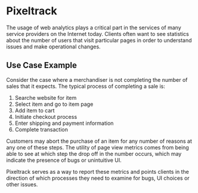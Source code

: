 # Pixeltrack

The usage of web analytics plays a critical part in the services of many 
service providers on the Internet today. Clients often want to see statistics
about the number of users that visit particular pages in order to understand issues
and make operational changes.

## Use Case Example

Consider the case where a merchandiser is not completing the number of sales
that it expects. The typical process of completing a sale is:

1. Searche website for item
2. Select item and go to item page
3. Add item to cart
4. Initiate checkout process
5. Enter shipping and payment information
6. Complete transaction

Customers may abort the purchase of an item for any number of reasons at any one
of these steps. The utility of page view metrics comes from being able to see
at which step the drop off in the number occurs, which may indicate the presence
of bugs or unintuitive UI.

Pixeltrack serves as a way to report these metrics and points clients in the
direction of which processes they need to examine for bugs, UI choices or other
issues.
